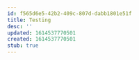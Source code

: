 ```yaml
---
id: f565d6e5-42b2-409c-807d-dabb1801e51f
title: Testing
desc: ''
updated: 1614537770501
created: 1614537770501
stub: true
---
```


